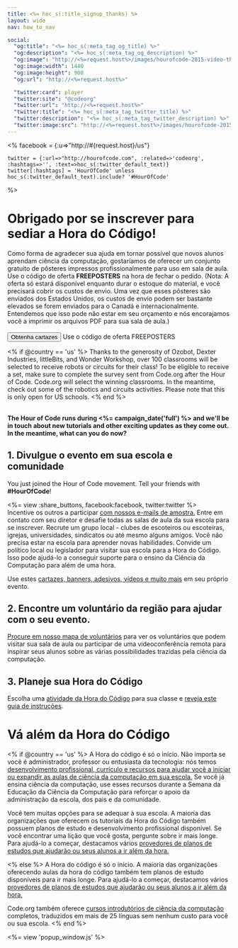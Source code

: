```yaml
---
title: <%= hoc_s(:title_signup_thanks) %>
layout: wide
nav: how_to_nav

social:
  "og:title": "<%= hoc_s(:meta_tag_og_title) %>"
  "og:description": "<%= hoc_s(:meta_tag_og_description) %>"
  "og:image": "http://<%=request.host%>/images/hourofcode-2015-video-thumbnail.png"
  "og:image:width": 1440
  "og:image:height": 900
  "og:url": "http://<%=request.host%>"

  "twitter:card": player
  "twitter:site": "@codeorg"
  "twitter:url": "http://<%=request.host%>"
  "twitter:title": "<%= hoc_s(:meta_tag_twitter_title) %>"
  "twitter:description": "<%= hoc_s(:meta_tag_twitter_description) %>"
  "twitter:image:src": "http://<%=request.host%>/images/hourofcode-2015-video-thumbnail.png"
---
```

<%
    facebook = {:u=>"http://#{request.host}/us"}

    twitter = {:url=>"http://hourofcode.com", :related=>'codeorg', :hashtags=>'', :text=>hoc_s(:twitter_default_text)}
    twitter[:hashtags] = 'HourOfCode' unless hoc_s(:twitter_default_text).include? '#HourOfCode'
%>

# Obrigado por se inscrever para sediar a Hora do Código!

Como forma de agradecer sua ajuda em tornar possível que novos alunos aprendam ciência da computação, gostaríamos de oferecer um conjunto gratuito de pôsteres impressos profissionalmente para uso em sala de aula. Use o código de oferta **FREEPOSTERS** na hora de fechar o pedido. (Nota: A oferta só estará disponível enquanto durar o estoque do material, e você precisará cobrir os custos de envio. Uma vez que esses pôsteres são enviados dos Estados Unidos, os custos de envio podem ser bastante elevados se forem enviados para o Canadá e internacionalmente. Entendemos que isso pode não estar em seu orçamento e nós encorajamos você a imprimir os arquivos PDF para sua sala de aula.)  
<br /> [<button>Obtenha cartazes</button>](https://store.code.org/products/code-org-posters-set-of-12) Use o código de oferta FREEPOSTERS</p> 

<% if @country == 'us' %> Thanks to the generosity of Ozobot, Dexter Industries, littleBits, and Wonder Workshop, over 100 classrooms will be selected to receive robots or circuits for their class! To be eligible to receive a set, make sure to complete the survey sent from Code.org after the Hour of Code. Code.org will select the winning classrooms. In the meantime, check out some of the robotics and circuits activities. Please note that this is only open for US schools. <% end %>

<br /> **The Hour of Code runs during <%= campaign_date('full') %> and we'll be in touch about new tutorials and other exciting updates as they come out. In the meantime, what can you do now?**

## 1. Divulgue o evento em sua escola e comunidade

You just joined the Hour of Code movement. Tell your friends with **#HourOfCode**!

<%= view :share_buttons, facebook:facebook, twitter:twitter %> <br /> Incentive os outros a participar [com nossos e-mails de amostra.](<%= resolve_url('/promote/resources#sample-emails') %>) Entre em contato com seu diretor e desafie todas as salas de aula da sua escola para se inscrever. Recrute um grupo local - clubes de escoteiros ou escoteiras, igrejas, universidades, sindicatos ou até mesmo alguns amigos. Você não precisa estar na escola para aprender novas habilidades. Convide um político local ou legislador para visitar sua escola para a Hora do Código. Isso pode ajudá-lo a conseguir suporte para o ensino da Ciência da Computação para além de uma hora.

Use estes [cartazes, banners, adesivos, vídeos e muito mais](<%= resolve_url('/promote/resources') %>) em seu próprio evento.

## 2. Encontre um voluntário da região para ajudar com o seu evento.

[Procure em nosso mapa de voluntários](<%= resolve_url('https://code.org/volunteer/local') %>) para ver os voluntários que podem visitar sua sala de aula ou participar de uma videoconferência remota para inspirar seus alunos sobre as várias possibilidades trazidas pela ciência da computação.

## 3. Planeje sua Hora do Código

Escolha uma [atividade da Hora do Código](https://hourofcode.com/learn) para sua classe e [reveja este guia de instruções](<%= resolve_url('/how-to') %>).

# Vá além da Hora do Código

<% if @country == 'us' %> A Hora do código é só o início. Não importa se você é administrador, professor ou entusiasta da tecnologia: nós temos [desenvolvimento profissional, currículo e recursos para ajudar você a iniciar ou expandir as aulas de ciência da computação em sua escola.](https://code.org/yourschool) Se você já ensina ciência da computação, use esses recursos durante a Semana da Educação da Ciência da Computação para reforçar o apoio da administração da escola, dos pais e da comunidade.

Você tem muitas opções para se adequar à sua escola. A maioria das organizações que oferecem os tutoriais da Hora do Código também possuem planos de estudo e desenvolvimento profissional disponível. Se você encontrar uma lição que você gosta, pergunte sobre ir mais longe. Para ajudá-lo a começar, destacamos vários [provedores de planos de estudos que ajudarão ou seus alunos a ir além da hora.](https://hourofcode.com/beyond)

<% else %> A Hora do código é só o início. A maioria das organizações oferecendo aulas da hora do código também tem planos de estudo disponíveis para ir mais longe. Para ajudá-lo a começar, destacamos vários [provedores de planos de estudos que ajudarão ou seus alunos a ir além da hora.](https://hourofcode.com/beyond)

Code.org também oferece [cursos introdutórios de ciência da computação](https://code.org/educate/curriculum/cs-fundamentals-international) completos, traduzidos em mais de 25 línguas sem nenhum custo para você ou sua escola. <% end %>

<%= view 'popup_window.js' %>